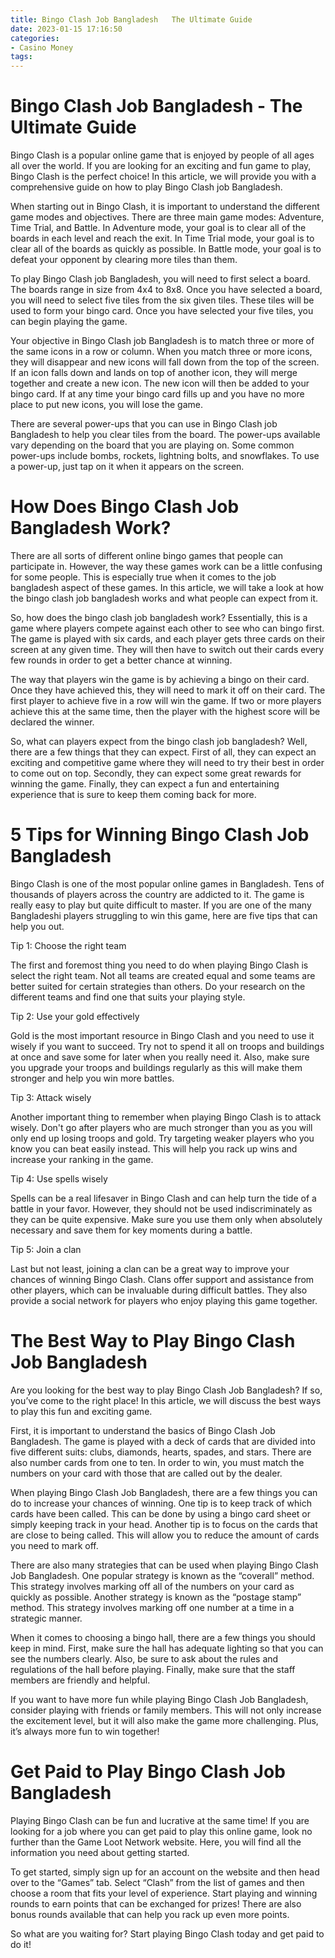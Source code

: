 ```yaml
---
title: Bingo Clash Job Bangladesh   The Ultimate Guide
date: 2023-01-15 17:16:50
categories:
- Casino Money
tags:
---
```



#  Bingo Clash Job Bangladesh - The Ultimate Guide

Bingo Clash is a popular online game that is enjoyed by people of all ages all over the world. If you are looking for an exciting and fun game to play, Bingo Clash is the perfect choice! In this article, we will provide you with a comprehensive guide on how to play Bingo Clash job Bangladesh.

When starting out in Bingo Clash, it is important to understand the different game modes and objectives. There are three main game modes: Adventure, Time Trial, and Battle. In Adventure mode, your goal is to clear all of the boards in each level and reach the exit. In Time Trial mode, your goal is to clear all of the boards as quickly as possible. In Battle mode, your goal is to defeat your opponent by clearing more tiles than them.

To play Bingo Clash job Bangladesh, you will need to first select a board. The boards range in size from 4x4 to 8x8. Once you have selected a board, you will need to select five tiles from the six given tiles. These tiles will be used to form your bingo card. Once you have selected your five tiles, you can begin playing the game.

Your objective in Bingo Clash job Bangladesh is to match three or more of the same icons in a row or column. When you match three or more icons, they will disappear and new icons will fall down from the top of the screen. If an icon falls down and lands on top of another icon, they will merge together and create a new icon. The new icon will then be added to your bingo card. If at any time your bingo card fills up and you have no more place to put new icons, you will lose the game.

There are several power-ups that you can use in Bingo Clash job Bangladesh to help you clear tiles from the board. The power-ups available vary depending on the board that you are playing on. Some common power-ups include bombs, rockets, lightning bolts, and snowflakes. To use a power-up, just tap on it when it appears on the screen.

#  How Does Bingo Clash Job Bangladesh Work? 

There are all sorts of different online bingo games that people can participate in. However, the way these games work can be a little confusing for some people. This is especially true when it comes to the job bangladesh aspect of these games. In this article, we will take a look at how the bingo clash job bangladesh works and what people can expect from it.

So, how does the bingo clash job bangladesh work? Essentially, this is a game where players compete against each other to see who can bingo first. The game is played with six cards, and each player gets three cards on their screen at any given time. They will then have to switch out their cards every few rounds in order to get a better chance at winning.

The way that players win the game is by achieving a bingo on their card. Once they have achieved this, they will need to mark it off on their card. The first player to achieve five in a row will win the game. If two or more players achieve this at the same time, then the player with the highest score will be declared the winner.

So, what can players expect from the bingo clash job bangladesh? Well, there are a few things that they can expect. First of all, they can expect an exciting and competitive game where they will need to try their best in order to come out on top. Secondly, they can expect some great rewards for winning the game. Finally, they can expect a fun and entertaining experience that is sure to keep them coming back for more.

#  5 Tips for Winning Bingo Clash Job Bangladesh

Bingo Clash is one of the most popular online games in Bangladesh. Tens of thousands of players across the country are addicted to it. The game is really easy to play but quite difficult to master. If you are one of the many Bangladeshi players struggling to win this game, here are five tips that can help you out.

Tip 1: Choose the right team

The first and foremost thing you need to do when playing Bingo Clash is select the right team. Not all teams are created equal and some teams are better suited for certain strategies than others. Do your research on the different teams and find one that suits your playing style.

Tip 2: Use your gold effectively

Gold is the most important resource in Bingo Clash and you need to use it wisely if you want to succeed. Try not to spend it all on troops and buildings at once and save some for later when you really need it. Also, make sure you upgrade your troops and buildings regularly as this will make them stronger and help you win more battles.

Tip 3: Attack wisely

Another important thing to remember when playing Bingo Clash is to attack wisely. Don't go after players who are much stronger than you as you will only end up losing troops and gold. Try targeting weaker players who you know you can beat easily instead. This will help you rack up wins and increase your ranking in the game.

Tip 4: Use spells wisely

Spells can be a real lifesaver in Bingo Clash and can help turn the tide of a battle in your favor. However, they should not be used indiscriminately as they can be quite expensive. Make sure you use them only when absolutely necessary and save them for key moments during a battle.

Tip 5: Join a clan

Last but not least, joining a clan can be a great way to improve your chances of winning Bingo Clash. Clans offer support and assistance from other players, which can be invaluable during difficult battles. They also provide a social network for players who enjoy playing this game together.

#  The Best Way to Play Bingo Clash Job Bangladesh

Are you looking for the best way to play Bingo Clash Job Bangladesh? If so, you’ve come to the right place! In this article, we will discuss the best ways to play this fun and exciting game.

First, it is important to understand the basics of Bingo Clash Job Bangladesh. The game is played with a deck of cards that are divided into five different suits: clubs, diamonds, hearts, spades, and stars. There are also number cards from one to ten. In order to win, you must match the numbers on your card with those that are called out by the dealer.

When playing Bingo Clash Job Bangladesh, there are a few things you can do to increase your chances of winning. One tip is to keep track of which cards have been called. This can be done by using a bingo card sheet or simply keeping track in your head. Another tip is to focus on the cards that are close to being called. This will allow you to reduce the amount of cards you need to mark off.

There are also many strategies that can be used when playing Bingo Clash Job Bangladesh. One popular strategy is known as the “coverall” method. This strategy involves marking off all of the numbers on your card as quickly as possible. Another strategy is known as the “postage stamp” method. This strategy involves marking off one number at a time in a strategic manner.

When it comes to choosing a bingo hall, there are a few things you should keep in mind. First, make sure the hall has adequate lighting so that you can see the numbers clearly. Also, be sure to ask about the rules and regulations of the hall before playing. Finally, make sure that the staff members are friendly and helpful.

If you want to have more fun while playing Bingo Clash Job Bangladesh, consider playing with friends or family members. This will not only increase the excitement level, but it will also make the game more challenging. Plus, it’s always more fun to win together!

#  Get Paid to Play Bingo Clash Job Bangladesh

<!--

This is a job listing for someone looking to get paid to play Bingo Clash in Bangladesh.

Bingo Clash is a popular online game that can be played by people of all ages. If you are interested in playing this game and getting paid to do it, keep reading.

The first thing you need to do is sign up for an account on the Game Loot Network website. This is where you will find all the information you need about getting paid to play Bingo Clash.

Once you have registered for an account, head over to the “Games” tab and select “Clash” from the list of games. You will then see a list of all the available rooms. Choose one that fits your level of experience and start playing!

When you win a round of Bingo Clash, you will automatically earn points that can be exchanged for prizes. The more rounds you win, the more points you will earn. There are also bonus rounds available that can help you rack up even more points.

So what are you waiting for? Start playing Bingo Clash today and get paid to do it!

-->

Playing Bingo Clash can be fun and lucrative at the same time! If you are looking for a job where you can get paid to play this online game, look no further than the Game Loot Network website. Here, you will find all the information you need about getting started.

To get started, simply sign up for an account on the website and then head over to the “Games” tab. Select “Clash” from the list of games and then choose a room that fits your level of experience. Start playing and winning rounds to earn points that can be exchanged for prizes! There are also bonus rounds available that can help you rack up even more points.

So what are you waiting for? Start playing Bingo Clash today and get paid to do it!